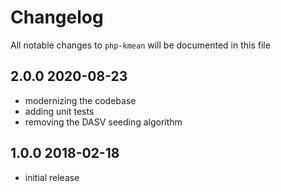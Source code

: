 # Changelog

All notable changes to `php-kmean` will be documented in this file

## 2.0.0 2020-08-23

- modernizing the codebase
- adding unit tests
- removing the DASV seeding algorithm

## 1.0.0 2018-02-18

- initial release

